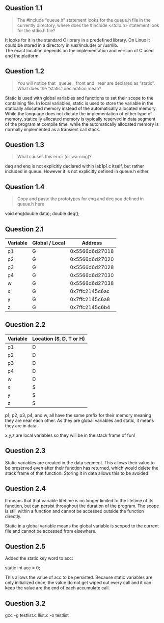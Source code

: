 ## Question 1.1  
> The #include “queue.h” statement looks for the queue.h file in the currently 
> directory, where does the #include <stdio.h> statement look for the stdio.h file?  

It looks for it in the standard C library in a predefined library. 
On Linux it could be stored in a directory in /usr/include/ or /usr/lib.  
The exact location depends on the implementation and version of C used and the platform.  

## Question 1.2
> You will notice that _queue, _front and _rear are declared as “static”. What does the 
> “static” declaration mean?  

Static is used with global variables and functions to set their scope to the containing file. In local variables, static is used to store the variable in the statically allocated memory instead of the automatically allocated memory. While the language does not dictate the implementation of either type of memory, statically allocated memory is typically reserved in data segment of the program at compile time, while the automatically allocated memory is normally implemented as a transient call stack.

## Question 1.3
> What causes this error (or warning)?  

deq and enq is not explicitly declared within lab1p1.c itself, but rather included in queue. However
it is not explicitly defined in queue.h either.

## Question 1.4
> Copy and paste the prototypes for enq and deq you defined in queue.h here  

void enq(double data);
double deq();

## Question 2.1
| Variable | Global / Local | Address        |
|----------|----------------|----------------|
| p1       |  G             | 0x5566d6d27018 |
| p2       |  G             | 0x5566d6d27020 |
| p3       |  G             | 0x5566d6d27028 |
| p4       |  G             | 0x5566d6d27030 |
| w        |  G             | 0x5566d6d27038 |
| x        |  G             | 0x7ffc2145c6ac |
| y        |  G             | 0x7ffc2145c6a8 |
| z        |  G             | 0x7ffc2145c6b4 |

## Question 2.2
| Variable | Location (S, D, T or H) |
|----------|-------------------------|
| p1       |  D                      |
| p2       |  D                      |
| p3       |  D                      |
| p4       |  D                      |
| w        |  D                      |
| x        |  S                      |
| y        |  S                      |
| z        |  S                      |

p1, p2, p3, p4, and w, all have the same prefix for their memory meaning they are near each other. As they are global variables and static, it means they are in data. 

x,y,z are local variables so they will be in the stack frame of fun1 

## Question 2.3
Static variables are created in the data segment. This allows their value to be preserved even after their function has returned, which would delete the stack frame of that function. Storing it in data allows this to be avoided 

## Question 2.4
It means that that variable lifetime is no longer limited to the lifetime of its function, but can persist throughout the duration of the program. The scope is still within a function and cannot be accessed outside the function directly. 

Static in a global variable means the global variable is scoped to the current file and cannot be accessed from elsewhere.  

## Question 2.5
Added the static key word to acc: 

  static int acc = 0; 

This allows the value of acc to be persisted. Because static variables are only initialized once, the value do not get wiped out every call and it can keep the value are the end of each accumulate call. 

## Question 3.2

gcc -g testlist.c llist.c -o testlist

